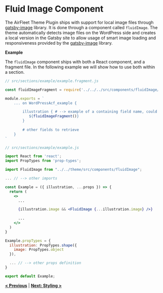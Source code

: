 # Fluid Image Component

The AirFleet Theme Plugin ships with support for local image files through [gatsby-image](https://www.gatsbyjs.org/packages/gatsby-image/) library. It is done through a component called `fluidImage`. The theme automatically detects image files on the WordPress side and creates a local version in the Gatsby site to allow usage of smart image loading and responsiveness provided by the [gatsby-image](https://www.gatsbyjs.org/packages/gatsby-image/) library.

**Example**

The `fluidImage` component ships with both a React component, and a fragment file. In the following example we will show how to use both within a section.

```jsx
// src/sections/example/example.fragment.js

const fluidImageFragment = require('../../../src/components/fluidImage/fluidImage.fragment');

module.exports = `
    ... on WordPressAcf_example {

        illustration { # --> example of a containing field name, could also be icon or anything else.
           ${fluidImageFragment()}
        }
				
		# other fields to retrieve
    }
`
```

```jsx
// src/sections/example/example.js

import React from 'react';
import PropTypes from 'prop-types';

import FluidImage from "../../theme/src/components/fluidImage";

... // --> other imports

const Example = ({ illustration, ...props }) => {
  return (
    <>
      ...

      {illustration.image && <FluidImage {...illustration.image} />}
			
      ...		
    </>
  )
}

Example.propTypes = {
  illustration: PropTypes.shape({
    image: PropTypes.object
  }),

  ... // --> other props definition
}

export default Example;
```

**[< Previous](existing-components.md)** | **[Next: Styling >](styling.md)**